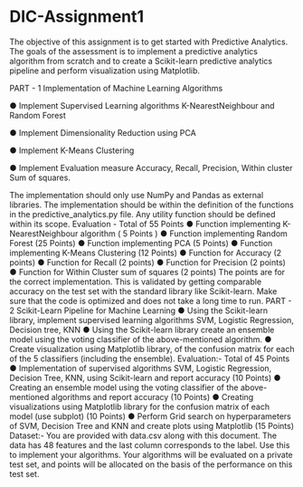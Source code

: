 # DIC-Assignment1
<p>The objective of this assignment is to get started with Predictive Analytics. The goals of the assessment is to implement a predictive analytics algorithm from scratch and to create a Scikit-learn predictive analytics pipeline and perform visualization using Matplotlib.</p>

PART - 1 Implementation of Machine Learning Algorithms

● Implement Supervised Learning algorithms K-NearestNeighbour and Random Forest

● Implement Dimensionality Reduction using PCA

● Implement K-Means Clustering

● Implement Evaluation measure Accuracy, Recall, Precision, Within cluster Sum of squares.

The implementation should only use NumPy and Pandas as external libraries. The implementation should be within the definition of the functions in the predictive_analytics.py file. Any utility function should be defined within its scope.
Evaluation - Total of 55 Points
● Function implementing K-NearestNeighbour algorithm ( 5 Points )
● Function implementing Random Forest (25 Points)
● Function implementing PCA (5 Points)
● Function implementing K-Means Clustering (12 Points)
● Function for Accuracy (2 points)
● Function for Recall (2 points)
● Function for Precision (2 points)
● Function for Within Cluster sum of squares (2 points)
The points are for the correct implementation. This is validated by getting comparable accuracy on the test set with the standard library like Scikit-learn. Make sure that the code is optimized and does not take a long time to run.
PART - 2 Scikit-Learn Pipeline for Machine Learning
● Using the Scikit-learn library, implement supervised learning algorithms SVM, Logistic Regression, Decision tree, KNN
● Using the Scikit-learn library create an ensemble model using the voting classifier of the above-mentioned algorithm.
● Create visualization using Matplotlib library, of the confusion matrix for each of the 5 classifiers (including the ensemble).
Evaluation:- Total of 45 Points
● Implementation of supervised algorithms SVM, Logistic Regression, Decision Tree, KNN, using Scikit-learn and report accuracy (10 Points)
● Creating an ensemble model using the voting classifier of the above-mentioned algorithms and report accuracy (10 Points)
● Creating visualizations using Matplotlib library for the confusion matrix of each model (use subplot) (10 Points)
● Perform Grid search on hyperparameters of SVM, Decision Tree and KNN and create plots using Matplotlib (15 Points)
Dataset:-
You are provided with data.csv along with this document. The data has 48 features and the last column corresponds to the label. Use this to implement your algorithms. Your algorithms will be evaluated on a private test set, and points will be allocated on the basis of the performance on this test set.
